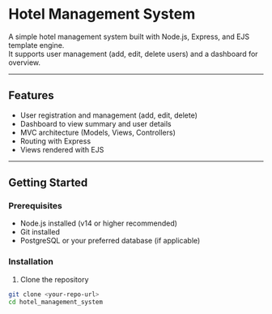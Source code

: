 # Hotel Management System

A simple hotel management system built with Node.js, Express, and EJS template engine.  
It supports user management (add, edit, delete users) and a dashboard for overview.

---

## Features

- User registration and management (add, edit, delete)
- Dashboard to view summary and user details
- MVC architecture (Models, Views, Controllers)
- Routing with Express
- Views rendered with EJS

---

## Getting Started

### Prerequisites

- Node.js installed (v14 or higher recommended)
- Git installed
- PostgreSQL or your preferred database (if applicable)

### Installation

1. Clone the repository

```bash
git clone <your-repo-url>
cd hotel_management_system

